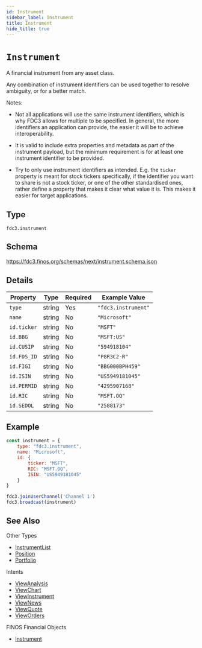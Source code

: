 ```yaml
---
id: Instrument
sidebar_label: Instrument
title: Instrument
hide_title: true
---
```

# `Instrument`

A financial instrument from any asset class.

Any combination of instrument identifiers can be used together to resolve ambiguity, or for a better match.

Notes:

- Not all applications will use the same instrument identifiers, which is why FDC3 allows for multiple to be specified.
In general, the more identifiers an application can provide, the easier it will be to achieve interoperability.

- It is valid to include extra properties and metadata as part of the instrument payload, but the minimum requirement
is for at least one instrument identifier to be provided.

- Try to only use instrument identifiers as intended. E.g. the `ticker` property is meant for stock tickers specifically,
if the identifier you want to share is not a stock ticker, or one of the other standardised ones, rather define
a property that makes it clear what value it is. This makes it easier for target applications.

## Type

`fdc3.instrument`

## Schema

https://fdc3.finos.org/schemas/next/instrument.schema.json

## Details

| Property    | Type    | Required | Example Value       |
|-------------|---------|----------|---------------------|
| `type`      | string  | Yes      | `"fdc3.instrument"` |
| `name`      | string  | No       | `"Microsoft"`       |
| `id.ticker` | string  | No       | `"MSFT"`            |
| `id.BBG`    | string  | No       | `"MSFT:US"`         |
| `id.CUSIP`  | string  | No       | `"594918104"`       |
| `id.FDS_ID` | string  | No       | `"P8R3C2-R"`        |
| `id.FIGI`   | string  | No       | `"BBG000BPH459"`    |
| `id.ISIN`   | string  | No       | `"US5949181045"`    |
| `id.PERMID` | string  | No       | `"4295907168"`      |
| `id.RIC`    | string  | No       | `"MSFT.OQ"`         |
| `id.SEDOL`  | string  | No       | `"2588173"`         |

## Example

```js
const instrument = {
    type: "fdc3.instrument",
    name: "Microsoft",
    id: {
        ticker: "MSFT",
        RIC: "MSFT.OQ",
        ISIN: "US5949181045"
    }
}

fdc3.joinUserChannel('Channel 1')
fdc3.broadcast(instrument)
```

## See Also

Other Types
- [InstrumentList](InstrumentList)
- [Position](Position)
- [Portfolio](Portfolio)

Intents
- [ViewAnalysis](../../intents/ref/ViewAnalysis)
- [ViewChart](../../intents/ref/ViewChart)
- [ViewInstrument](../../intents/ref/ViewInstrument)
- [ViewNews](../../intents/ref/ViewNews)
- [ViewQuote](../../intents/ref/ViewQuote)
- [ViewOrders](../../intents/ref/ViewOrders)

FINOS Financial Objects
- [Instrument](https://fo.finos.org/docs/objects/instrument)
